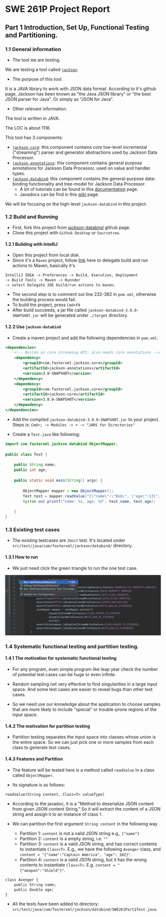 # SWE 261P Project Report

## Part 1 Introduction, Set Up, Functional Testing and Partitioning.

### 1.1 General information

* The tool we are testing.

We are testing a tool called [`jackson`](https://github.com/FasterXML/jackson).

* The purpose of this tool.

It is a JAVA library to work with JSON data format. According to it's github
page, Jackson has been known as "the Java JSON library" or "the best JSON parser
for Java". Or simply as "JSON for Java".

* Other relevant information.

The tool is written in JAVA.

The LOC is about 111K.

This tool has 3 components:

* [`jackson-core`](https://github.com/FasterXML/jackson-core):
  this component contains core low-level incremental ("streaming") parser and generator abstractions used by Jackson Data
  Processor.
* [`jackson-annotations`](https://github.com/FasterXML/jackson-annotations):
  this component contains general purpose annotations for Jackson Data Processor, used on value and handler types.
* [`jackson-databind`](https://github.com/FasterXML/jackson-databind):
  this component contains the general-purpose data-binding functionality and tree-model for
  Jackson Data Processor.
    * A lot of tutorials can be found in this
      [documentation](https://github.com/FasterXML/jackson-docs) page.
    * Javadocs can be find in this
      [wiki](https://github.com/FasterXML/jackson-databind/wiki) page.

We will be focusing on the high-level `jackson-databind` in this project.

### 1.2 Build and Running

* First, fork this project from
  [jackson-databind](https://github.com/FasterXML/jackson-databind) github page.
* Clone this project with `Github Desktop` or `Sourcetree`.

#### 1.2.1 Building with IntelliJ

* Open this project from local disk.
* Since it's a `Maven` project, follow
  [link](https://www.jetbrains.com/help/idea/delegate-build-and-run-actions-to-maven.html#delegate_to_maven)
  here to delegate build and run actions to Maven, basically it's

```
IntelliJ IDEA -> Preferences -> Build, Execution, Deployment
-> Build Tools -> Maven -> Runnder
-> select Delegate IDE build/run actions to maven.
```

* The second step is to comment out line 232-382 in `pom.xml`, otherwise
  the building process would fail.
* To build the project, press `Cmd+F9`
* After build succeeds, a jar file called `jackson-databind-3.0.0-SNAPSHOT.jar`
  will be generated under `./target` directory.

#### 1.2.2 Use `jackson-databind`

* Create a maven project and add the following dependencies in `pom.xml`.

```xml
<dependencies>
    <!-- Builds on core streaming API; also needs core annotations -->
    <dependency>
        <groupId>com.fasterxml.jackson.core</groupId>
        <artifactId>jackson-annotations</artifactId>
        <version>3.0-SNAPSHOT</version>
    </dependency>
    <dependency>
        <groupId>com.fasterxml.jackson.core</groupId>
        <artifactId>jackson-core</artifactId>
        <version>3.0.0-SNAPSHOT</version>
    </dependency>
</dependencies>
```

* Add the compiled `jackson-databind-3.0.0-SNAPSHOT.jar` to your project.
  Steps is: `Cmd+; -> Modules -> + -> "JARS for Directories"`

* Create a `Test.java` like following:

```java
import com.fasterxml.jackson.databind.ObjectMapper;

public class Test {

    public String name;
    public int age;

    public static void main(String[] args) {

        ObjectMapper mapper = new ObjectMapper();
        Test test = mapper.readValue("{\"name\":\"Bob\", \"age\":13}", Test.class);
        System.out.printf("name: %s, age: %d", test.name, test.age);

    }
}
```

### 1.3 Existing test cases

* The existing testcases are `JUnit` test.
  It's located under `src/test/java/com/fasterxml/jackson/databind/` directory.

#### 1.3.1 How to run

* We just need click the green triangle to run the one test case.

![Run JUnit test](./images/1_01_Run_JUnit.png)

### 1.4 Systematic functional testing and partition testing.

#### 1.4.1 The motivation for systematic functional testing

* For any program, even simple program like leap year check
  the number of potential test cases can be huge or even infinte.

* Random sampling not very effective to find singularities in
  a large input space.
  And some test cases are easier to reveal bugs than other
  test cases.

* So we need use our knowledge about the application
  to choose samples that are more likely to
  include "special" or trouble-prone regions of the input space.

#### 1.4.2 The motivation for partition testing

* Partition testing separates the input space into classes
  whose union is the entire space. So we can just pick one or
  more samples from each class to generate test cases.

#### 1.4.3 Features and Partition

* The feature will be tested here is a method called `readValue`
  in a class called `ObjectMapper`.

* Its signature is as follows:

```
readValue(String content, Class<T> valueType)
```

* According to the javadoc, it is a "Method to deserialize JSON
  content from given JSON content String." So it will extract
  the content of a JSON string and assign it to an instance of
  class `T`.

* We can partition the first argument `String content` in the
  following way
    * Partition 1: `content` is not a valid JSON string
      e.g., `{"name"}`
    * Partition 2: `content` is a empty string, i.e. `""`
    * Partition 3: `content` is a valid JSON string, and has
      correct contents to instantiate `Class<T>`. E.g., we
      have the following `Avenger` class, and
      `content = "{"name":"Captain America", "age": 102}"`.
    * Partition 4: `content` is a valid JSON string, but it
      has the wrong contents to instantiate `Class<T>`. E.g.
      `content = "{"weapon":"Shield"}"`.

```
class Avenger {
    public String name;
    public Double age;
}
```

* All the tests have been added to directory:
  `src/test/java/com/fasterxml/jackson/databind/SWE261Part1Test.java`.
